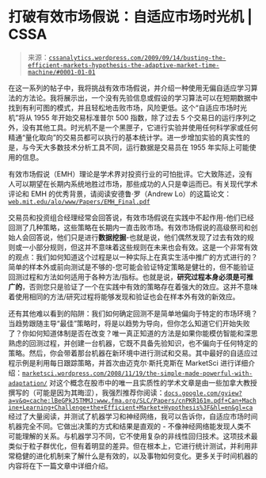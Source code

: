 <!--yml

类别：未分类

日期：2024-05-12 18:49:08

-->

# 打破有效市场假说：自适应市场时光机 | CSSA

> 来源：[`cssanalytics.wordpress.com/2009/09/14/busting-the-efficient-markets-hypothesis-the-adaptive-market-time-machine/#0001-01-01`](https://cssanalytics.wordpress.com/2009/09/14/busting-the-efficient-markets-hypothesis-the-adaptive-market-time-machine/#0001-01-01)

在这一系列的帖子中，我将挑战有效市场假说，并介绍一种使用无偏自适应学习算法的方法论。我将展示出，一个没有先验信息或假设的学习算法可以在短期数据中找到有利可图的模式，并且轻松地击败市场，风险更低。这个“自适应市场时光机”将从 1955 年开始交易标准普尔 500 指数，除了过去 5 个交易日的运行序列之外，没有其他工具。时光机不是一个黑匣子，它进行实验并使用任何科学家或任何精通“量化取向”的交易员都可以执行的基本统计学。进一步增加实验的真实性的是，与今天大多数技术分析工具不同，运行数据是交易员在 1955 年实际上可能使用的信息。

有效市场假说（EMH）理论是学术界对投资行业的可怕批评。它大致陈述，没有人可以期望在长期内系统地胜过市场，那些成功的人只是幸运而已。有关现代学术评论和 EMH 的优秀背景，请阅读安德鲁·罗（Andrew Lo）的这篇论文：[`web.mit.edu/alo/www/Papers/EMH_Final.pdf`](http://web.mit.edu/alo/www/Papers/EMH_Final.pdf)

交易员和投资组合经理经常会回答说，有效市场假说在实践中不起作用-他们已经回测了几种策略，这些策略在长期内一直击败市场。有效市场假说的高级祭司和创始人会回答说，他们只是进行**数据挖掘**-也就是说，他们偶然发现了过去有效的规则或一小部分规则，但这并不意味着这些规则在未来也会有效。这是一个非常有效的观点：我们如何知道这个过程是以一种实际上在真实生活中推广的方式进行的？简单的样本外或前向测试是不够的-您可能会验证特定策略是健壮的，但不能验证回测过程和方法如何适用于各种方法/指标。也就是说，**研究过程本身必须是可推广的**，否则您只是验证了一个在实践中有效的策略存在着强大的效应。这并不意味着使用相同的方法/研究过程将能够发现和验证也会在样本外有效的新效应。

还有其他难以看到的陷阱：我们如何确定回测不是简单地偏向于特定的市场环境？当趋势跟随主导“最佳”策略时，将是以趋势为导向，但你怎么知道它们开始失败了？你如何知道体制是否在改变？唯一真正知道的方法是如果你能模仿智能和深思熟虑的回测过程，并创建一台机器，它既不具备先验知识，也不偏向于任何特定的策略。然后，你会带着那台机器在新环境中进行测试和交易。其中最好的自适应过程示例是利用每日跟踪策略，并首次由迈克尔·斯托克斯在 MarketSci 进行详细介绍：[`marketsci.wordpress.com/2008/11/19/the-simple-made-powerful-with-adaptation/`](http://marketsci.wordpress.com/2008/11/19/the-simple-made-powerful-with-adaptation/) 对这个概念在股市中的唯一且实质性的学术文章是由一些加拿大教授撰写的（可能是因为其晦涩），我强烈推荐你阅读：[`docs.google.com/gview?a=v&q=cache:lBeGPkJ5TMMJ:www.fma.org/SLC/Papers/cnPKR161m.pdf+Can+Machine+Learning+Challenge+the+Efficient+Market+Hypothesis%3F&hl=en&gl=ca`](http://docs.google.com/gview?a=v&q=cache:lBeGPkJ5TMMJ:www.fma.org/SLC/Papers/cnPKR161m.pdf+Can+Machine+Learning+Challenge+the+Efficient+Market+Hypothesis%3F&hl=en&gl=ca) 经过了大量阅读，并测试了机器学习和神经网络，我可以告诉你，自适应市场时间机器完全不同。它做出决策的方式和结果是直观的 - 不像神经网络能发现人类不可能理解的关系。与机器学习不同，它不使用复杂的非线性回归技术。这项技术最类似于粒子群优化，但有着明显的差异。但在根本上，它进行统计测试，并利用非常稳健的进化机制来了解什么是有效的，以及事物如何变化。更多关于时间机器的内容将在下一篇文章中详细介绍。
